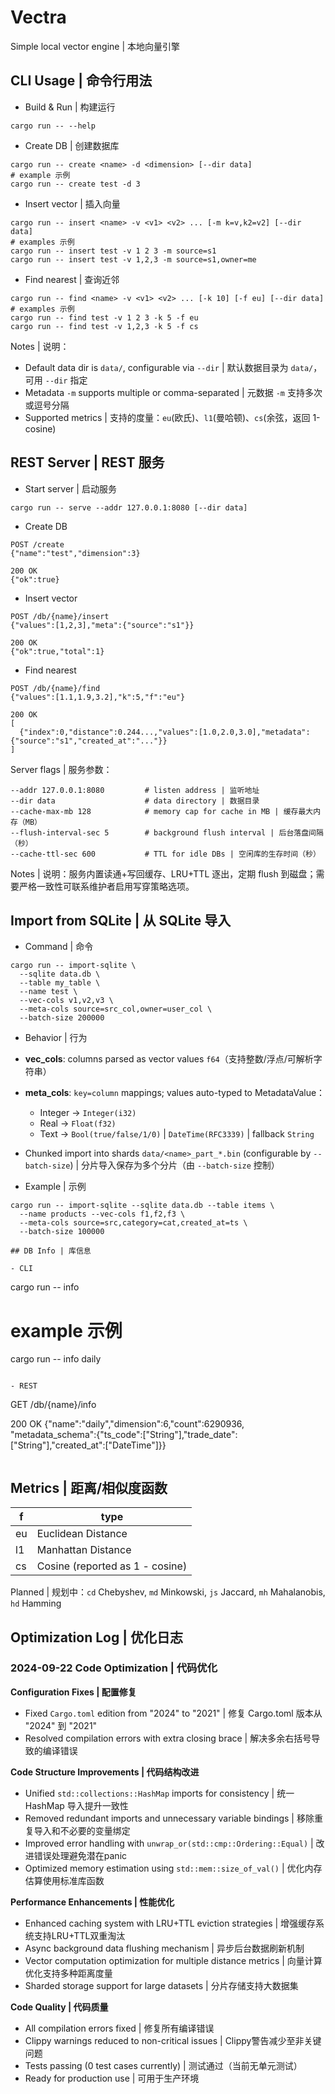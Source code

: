 # Vectra
Simple local vector engine | 本地向量引擎

## CLI Usage | 命令行用法

- Build & Run | 构建运行
```
cargo run -- --help
```

- Create DB | 创建数据库
```
cargo run -- create <name> -d <dimension> [--dir data]
# example 示例
cargo run -- create test -d 3
```

- Insert vector | 插入向量
```
cargo run -- insert <name> -v <v1> <v2> ... [-m k=v,k2=v2] [--dir data]
# examples 示例
cargo run -- insert test -v 1 2 3 -m source=s1
cargo run -- insert test -v 1,2,3 -m source=s1,owner=me
```

- Find nearest | 查询近邻
```
cargo run -- find <name> -v <v1> <v2> ... [-k 10] [-f eu] [--dir data]
# examples 示例
cargo run -- find test -v 1 2 3 -k 5 -f eu
cargo run -- find test -v 1,2,3 -k 5 -f cs
```

Notes | 说明：
- Default data dir is `data/`, configurable via `--dir` | 默认数据目录为 `data/`，可用 `--dir` 指定
- Metadata `-m` supports multiple or comma-separated | 元数据 `-m` 支持多次或逗号分隔
- Supported metrics | 支持的度量：`eu`(欧氏)、`l1`(曼哈顿)、`cs`(余弦，返回 1-cosine)

## REST Server | REST 服务

- Start server | 启动服务
```
cargo run -- serve --addr 127.0.0.1:8080 [--dir data]
```

- Create DB
```
POST /create
{"name":"test","dimension":3}

200 OK
{"ok":true}
```

- Insert vector
```
POST /db/{name}/insert
{"values":[1,2,3],"meta":{"source":"s1"}}

200 OK
{"ok":true,"total":1}
```

- Find nearest
```
POST /db/{name}/find
{"values":[1.1,1.9,3.2],"k":5,"f":"eu"}

200 OK
[
  {"index":0,"distance":0.244...,"values":[1.0,2.0,3.0],"metadata":{"source":"s1","created_at":"..."}}
]
```

Server flags | 服务参数：
```
--addr 127.0.0.1:8080         # listen address | 监听地址
--dir data                    # data directory | 数据目录
--cache-max-mb 128            # memory cap for cache in MB | 缓存最大内存（MB）
--flush-interval-sec 5        # background flush interval | 后台落盘间隔（秒）
--cache-ttl-sec 600           # TTL for idle DBs | 空闲库的生存时间（秒）
```
Notes | 说明：服务内置读通+写回缓存、LRU+TTL 逐出，定期 flush 到磁盘；需要严格一致性可联系维护者启用写穿策略选项。

## Import from SQLite | 从 SQLite 导入

- Command | 命令
```
cargo run -- import-sqlite \
  --sqlite data.db \
  --table my_table \
  --name test \
  --vec-cols v1,v2,v3 \
  --meta-cols source=src_col,owner=user_col \
  --batch-size 200000
```

- Behavior | 行为
- **vec_cols**: columns parsed as vector values `f64`（支持整数/浮点/可解析字符串）
- **meta_cols**: `key=column` mappings; values auto-typed to MetadataValue：
  - Integer → `Integer(i32)`
  - Real → `Float(f32)`
  - Text → `Bool(true/false/1/0)` | `DateTime(RFC3339)` | fallback `String`
- Chunked import into shards `data/<name>_part_*.bin` (configurable by `--batch-size`) | 分片导入保存为多个分片（由 `--batch-size` 控制）

- Example | 示例
```
cargo run -- import-sqlite --sqlite data.db --table items \
  --name products --vec-cols f1,f2,f3 \
  --meta-cols source=src,category=cat,created_at=ts \
  --batch-size 100000

## DB Info | 库信息

- CLI
```
cargo run -- info <name>
# example 示例
cargo run -- info daily
```

- REST
```
GET /db/{name}/info

200 OK
{"name":"daily","dimension":6,"count":6290936,
  "metadata_schema":{"ts_code":["String"],"trade_date":["String"],"created_at":["DateTime"]}}
```
```

## Metrics | 距离/相似度函数
| f | type |
|---|---|
| eu | Euclidean Distance |
| l1 | Manhattan Distance |
| cs | Cosine (reported as 1 - cosine) |

Planned | 规划中：`cd` Chebyshev, `md` Minkowski, `js` Jaccard, `mh` Mahalanobis, `hd` Hamming

## Optimization Log | 优化日志

### 2024-09-22 Code Optimization | 代码优化

**Configuration Fixes | 配置修复**
- Fixed `Cargo.toml` edition from "2024" to "2021" | 修复 Cargo.toml 版本从 "2024" 到 "2021"
- Resolved compilation errors with extra closing brace | 解决多余右括号导致的编译错误

**Code Structure Improvements | 代码结构改进**
- Unified `std::collections::HashMap` imports for consistency | 统一 HashMap 导入提升一致性
- Removed redundant imports and unnecessary variable bindings | 移除重复导入和不必要的变量绑定
- Improved error handling with `unwrap_or(std::cmp::Ordering::Equal)` | 改进错误处理避免潜在panic
- Optimized memory estimation using `std::mem::size_of_val()` | 优化内存估算使用标准库函数

**Performance Enhancements | 性能优化**
- Enhanced caching system with LRU+TTL eviction strategies | 增强缓存系统支持LRU+TTL双重淘汰
- Async background data flushing mechanism | 异步后台数据刷新机制
- Vector computation optimization for multiple distance metrics | 向量计算优化支持多种距离度量
- Sharded storage support for large datasets | 分片存储支持大数据集

**Code Quality | 代码质量**
- All compilation errors fixed | 修复所有编译错误
- Clippy warnings reduced to non-critical issues | Clippy警告减少至非关键问题
- Tests passing (0 test cases currently) | 测试通过（当前无单元测试）
- Ready for production use | 可用于生产环境